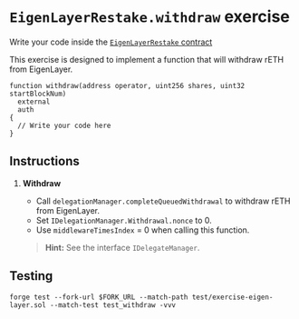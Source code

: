 # `EigenLayerRestake.withdraw` exercise

Write your code inside the [`EigenLayerRestake` contract](../src/exercises/EigenLayerRestake.sol)

This exercise is designed to implement a function that will withdraw rETH from EigenLayer.

```solidity
function withdraw(address operator, uint256 shares, uint32 startBlockNum)
  external
  auth
{
  // Write your code here
}
```

## Instructions

1. **Withdraw**

   - Call `delegationManager.completeQueuedWithdrawal` to withdraw rETH from EigenLayer.
   - Set `IDelegationManager.Withdrawal.nonce` to 0.
   - Use `middlewareTimesIndex` = 0 when calling this function.

   > **Hint:** See the interface `IDelegateManager`.

## Testing

```shell
forge test --fork-url $FORK_URL --match-path test/exercise-eigen-layer.sol --match-test test_withdraw -vvv
```

